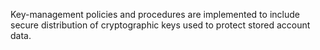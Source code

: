 Key-management policies and procedures are implemented to include secure distribution of cryptographic keys used to protect stored account data.